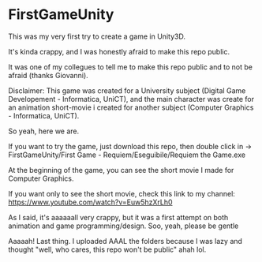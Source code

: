 # FirstGameUnity
This was my very first try to create a game in Unity3D.

It's kinda crappy, and I was honestly afraid to make this repo public.

It was one of my collegues to tell me to make this repo public and to not be afraid (thanks Giovanni).

Disclaimer: This game was created for a University subject (Digital Game Developement - Informatica, UniCT), and the main character was create for an animation short-movie i created for another subject (Computer Graphics - Informatica, UniCT).

So yeah, here we are.

If you want to try the game, just download this repo, then double click in -> FirstGameUnity/First Game - Requiem/Eseguibile/Requiem the Game.exe

At the beginning of the game, you can see the short movie I made for Computer Graphics.

If you want only to see the short movie, check this link to my channel: https://www.youtube.com/watch?v=Euw5hzXrLh0

As I said, it's aaaaaall very crappy, but it was a first attempt on both animation and game programming/design. Soo, yeah, please be gentle


Aaaaah! Last thing. I uploaded AAAL the folders because I was lazy and thought "well, who cares, this repo won't be public" ahah lol.
